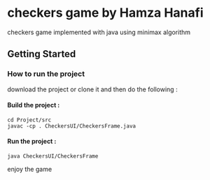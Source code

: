 # checkers game by Hamza Hanafi


checkers game implemented with java using minimax algorithm

## Getting Started

### How to run the project

download the project or clone it and then do the following : 

#### Build the project : 
```
cd Project/src
javac -cp . CheckersUI/CheckersFrame.java
```

#### Run the project : 
```
java CheckersUI/CheckersFrame
```
enjoy the game

